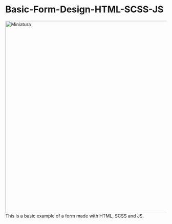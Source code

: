 # Basic-Form-Design-HTML-SCSS-JS


<img align="left" alt="Miniatura" width="600px" src="https://i.ibb.co/B2MkLPy/miniatura.png" />

This is a basic example of a form made with HTML, SCSS and JS.
